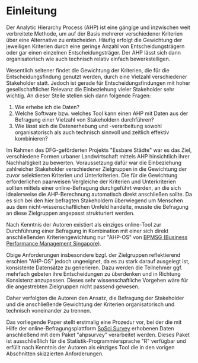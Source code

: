 # Einleitung

Der Analytic Hierarchy Process (AHP) ist eine gängige und inzwischen weit verbreitete Methode, um auf der Basis mehrerer verschiedener Kriterien über eine Alternative zu entscheiden. Häufig erfolgt die Gewichtung der jeweiligen Kriterien durch eine geringe Anzahl von Entscheidungsträgern oder gar einen einzelnen Entscheidungsträger. Der AHP lässt sich dann organisatorisch wie auch technisch relativ einfach bewerkstelligen.

Wesentlich seltener findet die Gewichtung der Kriterien, die für die Entscheidungsfindung genutzt werden, durch eine Vielzahl verschiedener Stakeholder statt. Jedoch ist gerade für Entscheidungsfindungen mit hoher gesellschaftlicher Relevanz die Einbeziehung vieler Stakeholder sehr wichtig. An dieser Stelle stellen sich dann folgende Fragen:

1. Wie erhebe ich die Daten?
2. Welche Software bzw. welches Tool kann einen AHP mit Daten aus der Befragung einer Vielzahl von Stakeholdern durchführen?
3. Wie lässt sich die Datenerhebung und -verarbeitung sowohl organisatorisch als auch technisch sinnvoll und zeitlich effektiv kombinieren?

Im Rahmen des DFG-geförderten Projekts "Essbare Städte" war es das Ziel, verschiedene Formen urbaner Landwirtschaft mittels AHP hinsichtlich ihrer Nachhaltigkeit zu bewerten. Voraussetzung dafür war die Einbeziehung zahlreicher Stakeholder verschiedener Zielgruppen in die Gewichtung der zuvor selektierten Kriterien und Unterkriterien. Die für die Gewichtung erforderlichen paarweisen Vergleiche der Kriterien und Unterkriterien sollten mittels einer online-Befragung durchgeführt werden, an die sich idealerweise die AHP-Berechnung automatisch direkt anschließen sollte. Da es sich bei den hier befragten Stakeholdern überwiegend um Menschen aus dem nicht-wissenschaftlichen Umfeld handelte, musste die Befragung an diese Zielgruppen angepasst strukturiert werden.

Nach Kenntnis der Autoren existiert als einziges online-Tool zur Durchführung einer Befragung in Kombination mit einer sich direkt anschließenden Kriteriengewichtung nur "AHP-OS" von [BPMSG (Business Performance Management Singapore)](https://bpmsg.com).

Obige Anforderungen insbesondere bzgl. der Zielgruppen reflektierend erschien "AHP-OS" jedoch ungeeignet, da es zu stark darauf ausgelegt ist, konsistente Datensätze zu generieren. Dazu werden die Teilnehmer ggf. mehrfach gebeten ihre Entscheidungen zu überdenken und in Richtung Konsistenz anzupassen. Dieses sehr wissenschaftliche Vorgehen wäre für die angestrebten Zielgruppen nicht passend gewesen.

Daher verfolgten die Autoren den Ansatz, die Befragung der Stakeholder und die  anschließende Gewichtung der Kriterien organisatorisch und technisch voneinander zu trennen.

Das vorliegende Paper stellt erstmalig eine Prozedur vor, bei der die mit Hilfe der online-Befragungsplattform [SoSci Survey](https://www.soscisurvey.de) erhobenen Daten anschließend mit dem Paket "ahpsurvey" verarbeitet werden. Dieses Paket ist ausschließlich für die Statistik-Programmiersprache "R" verfügbar und erfüllt nach Kenntnis der Autoren als einziges Tool die in den vorigen Abschnitten skizzierten Anforderungen.
